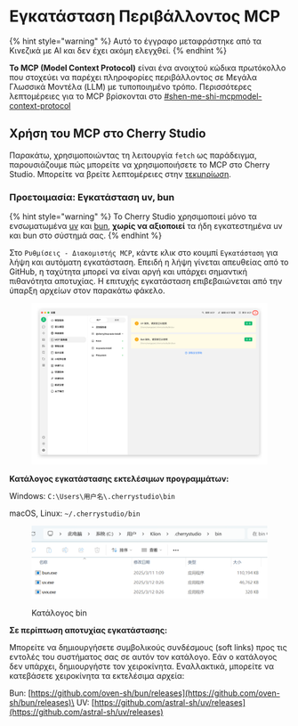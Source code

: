 # Εγκατάσταση Περιβάλλοντος MCP


{% hint style="warning" %}
Αυτό το έγγραφο μεταφράστηκε από τα Κινεζικά με AI και δεν έχει ακόμη ελεγχθεί.
{% endhint %}




**Το MCP (Model Context Protocol)** είναι ένα ανοιχτού κώδικα πρωτόκολλο που στοχεύει να παρέχει πληροφορίες περιβάλλοντος σε Μεγάλα Γλωσσικά Μοντέλα (LLM) με τυποποιημένο τρόπο. Περισσότερες λεπτομέρειες για το MCP βρίσκονται στο [#shen-me-shi-mcpmodel-context-protocol](../../question-contact/knowledge.md#shen-me-shi-mcpmodel-context-protocol "mention")

## Χρήση του MCP στο Cherry Studio

Παρακάτω, χρησιμοποιώντας τη λειτουργία `fetch` ως παράδειγμα, παρουσιάζουμε πώς μπορείτε να χρησιμοποιήσετε το MCP στο Cherry Studio. Μπορείτε να βρείτε λεπτομέρειες στην [τεκμηρίωση](https://github.com/modelcontextprotocol/servers/tree/main/src/fetch).

### **Προετοιμασία: Εγκατάσταση uv, bun**

{% hint style="warning" %}
Το Cherry Studio χρησιμοποιεί μόνο τα ενσωματωμένα [uv](https://github.com/astral-sh/uv) και [bun](https://github.com/oven-sh/bun), **χωρίς να αξιοποιεί** τα ήδη εγκατεστημένα uv και bun στο σύστημά σας.
{% endhint %}

Στο `Ρυθμίσεις - Διακομιστής MCP`, κάντε κλικ στο κουμπί `Εγκατάσταση` για λήψη και αυτόματη εγκατάσταση. Επειδή η λήψη γίνεται απευθείας από το GitHub, η ταχύτητα μπορεί να είναι αργή και υπάρχει σημαντική πιθανότητα αποτυχίας. Η επιτυχής εγκατάσταση επιβεβαιώνεται από την ύπαρξη αρχείων στον παρακάτω φάκελο.

<figure><img src="../../.gitbook/assets/image (2) (1) (1).png" alt=""><figcaption></figcaption></figure>

**Κατάλογος εγκατάστασης εκτελέσιμων προγραμμάτων:**

Windows: `C:\Users\用户名\.cherrystudio\bin`

macOS, Linux: `~/.cherrystudio/bin`

<figure><img src="../../.gitbook/assets/MCP-cherrystudio_bin_文件夹.png" alt=""><figcaption><p>Κατάλογος bin</p></figcaption></figure>

**Σε περίπτωση αποτυχίας εγκατάστασης:**

Μπορείτε να δημιουργήσετε συμβολικούς συνδέσμους (soft links) προς τις εντολές του συστήματος σας σε αυτόν τον κατάλογο. Εάν ο κατάλογος δεν υπάρχει, δημιουργήστε τον χειροκίνητα. Εναλλακτικά, μπορείτε να κατεβάσετε χειροκίνητα τα εκτελέσιμα αρχεία:

Bun: [https://github.com/oven-sh/bun/releases](https://github.com/oven-sh/bun/releases)\
UV: [https://github.com/astral-sh/uv/releases](https://github.com/astral-sh/uv/releases)